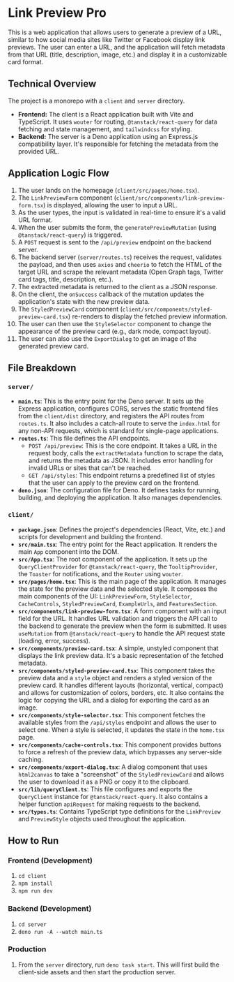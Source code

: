 # Link Preview Pro

This is a web application that allows users to generate a preview of a URL, similar to how social media sites like Twitter or Facebook display link previews. The user can enter a URL, and the application will fetch metadata from that URL (title, description, image, etc.) and display it in a customizable card format.

## Technical Overview

The project is a monorepo with a `client` and `server` directory.

*   **Frontend:** The client is a React application built with Vite and TypeScript. It uses `wouter` for routing, `@tanstack/react-query` for data fetching and state management, and `tailwindcss` for styling.
*   **Backend:** The server is a Deno application using an Express.js compatibility layer. It's responsible for fetching the metadata from the provided URL.

## Application Logic Flow

1.  The user lands on the homepage (`client/src/pages/home.tsx`).
2.  The `LinkPreviewForm` component (`client/src/components/link-preview-form.tsx`) is displayed, allowing the user to input a URL.
3.  As the user types, the input is validated in real-time to ensure it's a valid URL format.
4.  When the user submits the form, the `generatePreviewMutation` (using `@tanstack/react-query`) is triggered.
5.  A `POST` request is sent to the `/api/preview` endpoint on the backend server.
6.  The backend server (`server/routes.ts`) receives the request, validates the payload, and then uses `axios` and `cheerio` to fetch the HTML of the target URL and scrape the relevant metadata (Open Graph tags, Twitter card tags, title, description, etc.).
7.  The extracted metadata is returned to the client as a JSON response.
8.  On the client, the `onSuccess` callback of the mutation updates the application's state with the new preview data.
9.  The `StyledPreviewCard` component (`client/src/components/styled-preview-card.tsx`) re-renders to display the fetched preview information.
10. The user can then use the `StyleSelector` component to change the appearance of the preview card (e.g., dark mode, compact layout).
11. The user can also use the `ExportDialog` to get an image of the generated preview card.

## File Breakdown

### `server/`

*   **`main.ts`**: This is the entry point for the Deno server. It sets up the Express application, configures CORS, serves the static frontend files from the `client/dist` directory, and registers the API routes from `routes.ts`. It also includes a catch-all route to serve the `index.html` for any non-API requests, which is standard for single-page applications.
*   **`routes.ts`**: This file defines the API endpoints.
    *   `POST /api/preview`: This is the core endpoint. It takes a URL in the request body, calls the `extractMetadata` function to scrape the data, and returns the metadata as JSON. It includes error handling for invalid URLs or sites that can't be reached.
    *   `GET /api/styles`: This endpoint returns a predefined list of styles that the user can apply to the preview card on the frontend.
*   **`deno.json`**: The configuration file for Deno. It defines tasks for running, building, and deploying the application. It also manages dependencies.

### `client/`

*   **`package.json`**: Defines the project's dependencies (React, Vite, etc.) and scripts for development and building the frontend.
*   **`src/main.tsx`**: The entry point for the React application. It renders the main `App` component into the DOM.
*   **`src/App.tsx`**: The root component of the application. It sets up the `QueryClientProvider` for `@tanstack/react-query`, the `TooltipProvider`, the `Toaster` for notifications, and the `Router` using `wouter`.
*   **`src/pages/home.tsx`**: This is the main page of the application. It manages the state for the preview data and the selected style. It composes the main components of the UI: `LinkPreviewForm`, `StyleSelector`, `CacheControls`, `StyledPreviewCard`, `ExampleUrls`, and `FeaturesSection`.
*   **`src/components/link-preview-form.tsx`**: A form component with an input field for the URL. It handles URL validation and triggers the API call to the backend to generate the preview when the form is submitted. It uses `useMutation` from `@tanstack/react-query` to handle the API request state (loading, error, success).
*   **`src/components/preview-card.tsx`**: A simple, unstyled component that displays the link preview data. It's a basic representation of the fetched metadata.
*   **`src/components/styled-preview-card.tsx`**: This component takes the preview data and a `style` object and renders a styled version of the preview card. It handles different layouts (horizontal, vertical, compact) and allows for customization of colors, borders, etc. It also contains the logic for copying the URL and a dialog for exporting the card as an image.
*   **`src/components/style-selector.tsx`**: This component fetches the available styles from the `/api/styles` endpoint and allows the user to select one. When a style is selected, it updates the state in the `home.tsx` page.
*   **`src/components/cache-controls.tsx`**: This component provides buttons to force a refresh of the preview data, which bypasses any server-side caching.
*   **`src/components/export-dialog.tsx`**: A dialog component that uses `html2canvas` to take a "screenshot" of the `StyledPreviewCard` and allows the user to download it as a PNG or copy it to the clipboard.
*   **`src/lib/queryClient.ts`**: This file configures and exports the `QueryClient` instance for `@tanstack/react-query`. It also contains a helper function `apiRequest` for making requests to the backend.
*   **`src/types.ts`**: Contains TypeScript type definitions for the `LinkPreview` and `PreviewStyle` objects used throughout the application.

## How to Run

### Frontend (Development)

1.  `cd client`
2.  `npm install`
3.  `npm run dev`

### Backend (Development)

1.  `cd server`
2.  `deno run -A --watch main.ts`

### Production

1.  From the `server` directory, run `deno task start`. This will first build the client-side assets and then start the production server.

